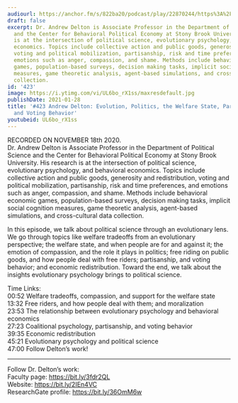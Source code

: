 ```yaml
---
audiourl: https://anchor.fm/s/822ba20/podcast/play/22870244/https%3A%2F%2Fd3ctxlq1ktw2nl.cloudfront.net%2Fstaging%2F2020-10-20%2Ffbd2a56e-7c62-dd29-efc4-a1cfc50136b9.m4a
draft: false
excerpt: Dr. Andrew Delton is Associate Professor in the Department of Political Science
  and the Center for Behavioral Political Economy at Stony Brook University. His research
  is at the intersection of political science, evolutionary psychology, and behavioral
  economics. Topics include collective action and public goods, generosity and redistribution,
  voting and political mobilization, partisanship, risk and time preferences, and
  emotions such as anger, compassion, and shame. Methods include behavioral economic
  games, population-based surveys, decision making tasks, implicit social cognition
  measures, game theoretic analysis, agent-based simulations, and cross-cultural data
  collection.
id: '423'
image: https://i.ytimg.com/vi/UL6bo_rX1ss/maxresdefault.jpg
publishDate: 2021-01-28
title: '#423 Andrew Delton: Evolution, Politics, the Welfare State, Partisanship,
  and Voting Behavior'
youtubeid: UL6bo_rX1ss
---
```

<div class="timelinks">

RECORDED ON NOVEMBER 18th 2020.  
Dr. Andrew Delton is Associate Professor in the Department of Political Science and the Center for Behavioral Political Economy at Stony Brook University. His research is at the intersection of political science, evolutionary psychology, and behavioral economics. Topics include collective action and public goods, generosity and redistribution, voting and political mobilization, partisanship, risk and time preferences, and emotions such as anger, compassion, and shame. Methods include behavioral economic games, population-based surveys, decision making tasks, implicit social cognition measures, game theoretic analysis, agent-based simulations, and cross-cultural data collection.

In this episode, we talk about political science through an evolutionary lens. We go through topics like welfare tradeoffs from an evolutionary perspective; the welfare state, and when people are for and against it; the emotion of compassion, and the role it plays in politics; free riding on public goods, and how people deal with free riders; partisanship, and voting behavior; and economic redistribution. Toward the end, we talk about the insights evolutionary psychology brings to political science.

Time Links:  
<time>00:52</time> Welfare tradeoffs, compassion, and support for the welfare state  
<time>13:32</time> Free riders, and how people deal with them; and moralization  
<time>23:53</time> The relationship between evolutionary psychology and behavioral economics  
<time>27:23</time> Coalitional psychology, partisanship, and voting behavior  
<time>39:35</time> Economic redistribution  
<time>45:21</time> Evolutionary psychology and political science  
<time>47:00</time> Follow Delton’s work!

---

Follow Dr. Delton’s work:  
Faculty page: https://bit.ly/3fdr2QL  
Website: https://bit.ly/2IEn4VC  
ResearchGate profile: https://bit.ly/36OmM6w
</div>


